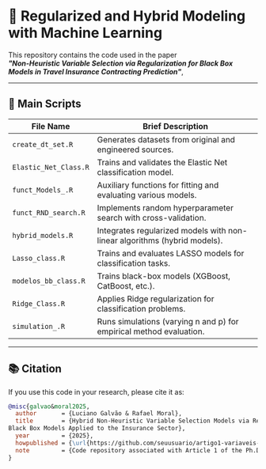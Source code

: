 # 📘 Regularized and Hybrid Modeling with Machine Learning

This repository contains the code used in the paper  
**_"Non-Heuristic Variable Selection via Regularization for Black Box Models in Travel Insurance Contracting Prediction"_**,  

---

## 📁 Main Scripts

| File Name             | Brief Description |
|-----------------------|-------------------|
| `create_dt_set.R`     | Generates datasets from original and engineered sources. |
| `Elastic_Net_Class.R` | Trains and validates the Elastic Net classification model. |
| `funct_Models_.R`     | Auxiliary functions for fitting and evaluating various models. |
| `funct_RND_search.R`  | Implements random hyperparameter search with cross-validation. |
| `hybrid_models.R`     | Integrates regularized models with non-linear algorithms (hybrid models). |
| `Lasso_class.R`       | Trains and evaluates LASSO models for classification tasks. |
| `modelos_bb_class.R`  | Trains black-box models (XGBoost, CatBoost, etc.). |
| `Ridge_Class.R`       | Applies Ridge regularization for classification problems. |
| `simulation_.R`       | Runs simulations (varying n and p) for empirical method evaluation. |

---

## 📚 Citation

If you use this code in your research, please cite it as:

```bibtex
@misc{galvao&moral2025,
  author       = {Luciano Galvão & Rafael Moral},
  title        = {Hybrid Non-Heuristic Variable Selection Models via Regularization for
Black Box Models Applied to the Insurance Sector},
  year         = {2025},
  howpublished = {\url{https://github.com/seuusuario/artigo1-variaveis-blackbox}},
  note         = {Code repository associated with Article 1 of the Ph.D. thesis.}
}
